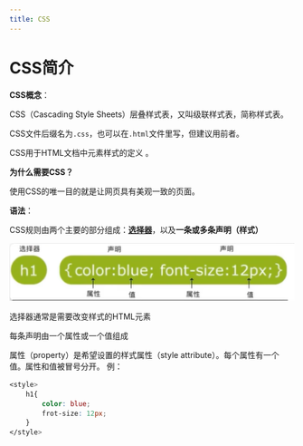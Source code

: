 ```yaml
---
title: CSS
---
```



# CSS简介



**CSS概念**：

CSS（Cascading Style Sheets）层叠样式表，又叫级联样式表，简称样式表。

CSS文件后缀名为`.css`，也可以在`.html`文件里写，但建议用前者。

CSS用于HTML文档中元素样式的定义 。



**为什么需要CSS？**

使用CSS的唯一目的就是让网页具有美观一致的页面。



**语法**：

CSS规则由两个主要的部分组成：**[选择器](https://manman-dynamo.space/Web/CSS/selector.html)**，以及**一条或多条声明（样式）**

![CSS主要组成部分](/img/CSS1.png)

选择器通常是需要改变样式的HTML元素

每条声明由一个属性或一个值组成

属性（property）是希望设置的样式属性（style attribute）。每个属性有一个值。属性和值被冒号分开。 例：

```css
<style>
    h1{
        color: blue;
        frot-size: 12px;
    }
</style>
```

